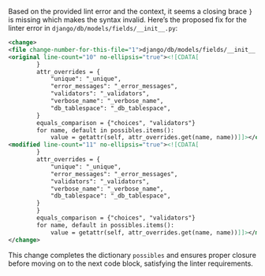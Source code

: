 Based on the provided lint error and the context, it seems a closing brace `}` is missing which makes the syntax invalid. Here’s the proposed fix for the linter error in `django/db/models/fields/__init__.py`:

```xml
<change>
<file change-number-for-this-file="1">django/db/models/fields/__init__.py</file>
<original line-count="10" no-ellipsis="true"><![CDATA[
        }
        attr_overrides = {
            "unique": "_unique",
            "error_messages": "_error_messages",
            "validators": "_validators",
            "verbose_name": "_verbose_name",
            "db_tablespace": "_db_tablespace",
        }
        equals_comparison = {"choices", "validators"}
        for name, default in possibles.items():
            value = getattr(self, attr_overrides.get(name, name))]]></original>
<modified line-count="11" no-ellipsis="true"><![CDATA[
        }
        attr_overrides = {
            "unique": "_unique",
            "error_messages": "_error_messages",
            "validators": "_validators",
            "verbose_name": "_verbose_name",
            "db_tablespace": "_db_tablespace",
        }
        }
        equals_comparison = {"choices", "validators"}
        for name, default in possibles.items():
            value = getattr(self, attr_overrides.get(name, name))]]></modified>
</change>
```

This change completes the dictionary `possibles` and ensures proper closure before moving on to the next code block, satisfying the linter requirements.